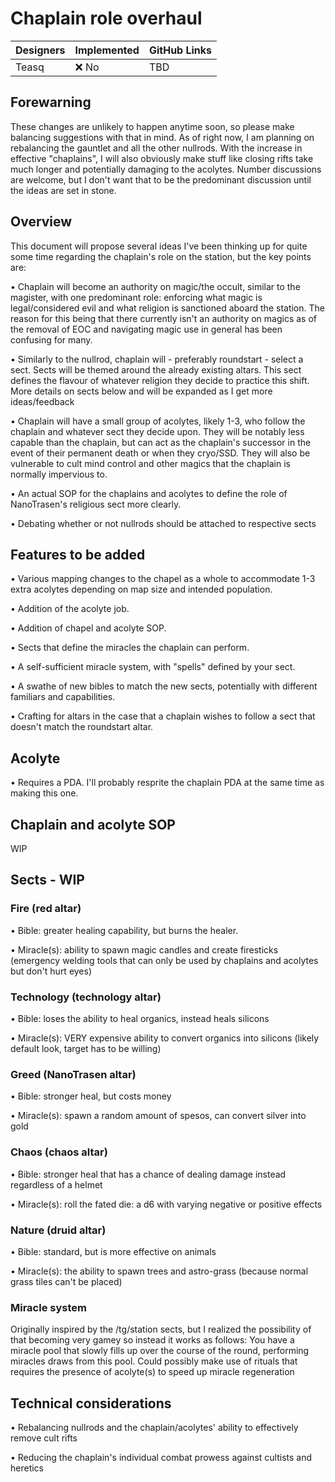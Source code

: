# Chaplain role overhaul

| Designers | Implemented | GitHub Links |
|---|---|---|
| Teasq | :x: No | TBD |

## Forewarning
These changes are unlikely to happen anytime soon, so please make balancing suggestions with that in mind. As of right now, I am planning on rebalancing the gauntlet and all the other nullrods. With the increase in effective "chaplains", I will also obviously make stuff like closing rifts take much longer and potentially damaging to the acolytes. Number discussions are welcome, but I don't want that to be the predominant discussion until the ideas are set in stone.

## Overview
This document will propose several ideas I've been thinking up for quite some time regarding the chaplain's role on the station, but the key points are:

• Chaplain will become an authority on magic/the occult, similar to the magister, with one predominant role: enforcing what magic is legal/considered evil and what religion is sanctioned aboard the station.
The reason for this being that there currently isn't an authority on magics as of the removal of EOC and navigating magic use in general has been confusing for many.

• Similarly to the nullrod, chaplain will - preferably roundstart - select a sect. Sects will be themed around the already existing altars. This sect defines the flavour of whatever religion they decide to practice this shift. 
More details on sects below and will be expanded as I get more ideas/feedback

• Chaplain will have a small group of acolytes, likely 1-3, who follow the chaplain and whatever sect they decide upon. They will be notably less capable than the chaplain, 
but can act as the chaplain's successor in the event of their permanent death or when they cryo/SSD. They will also be vulnerable to cult mind control and other magics that the chaplain is normally impervious to.

• An actual SOP for the chaplains and acolytes to define the role of NanoTrasen's religious sect more clearly.

• Debating whether or not nullrods should be attached to respective sects


## Features to be added
• Various mapping changes to the chapel as a whole to accommodate 1-3 extra acolytes depending on map size and intended population.

• Addition of the acolyte job.

• Addition of chapel and acolyte SOP.

• Sects that define the miracles the chaplain can perform.

• A self-sufficient miracle system, with "spells" defined by your sect.

• A swathe of new bibles to match the new sects, potentially with different familiars and capabilities.

• Crafting for altars in the case that a chaplain wishes to follow a sect that doesn't match the roundstart altar.


## Acolyte
• Requires a PDA. I'll probably resprite the chaplain PDA at the same time as making this one.

## Chaplain and acolyte SOP
WIP

## Sects - WIP
### Fire (red altar)

• Bible: greater healing capability, but burns the healer.

• Miracle(s): ability to spawn magic candles and create firesticks (emergency welding tools that can only be used by chaplains and acolytes but don't hurt eyes)

### Technology (technology altar)

• Bible: loses the ability to heal organics, instead heals silicons

• Miracle(s): VERY expensive ability to convert organics into silicons (likely default look, target has to be willing)

### Greed (NanoTrasen altar)

• Bible: stronger heal, but costs money

• Miracle(s): spawn a random amount of spesos, can convert silver into gold

### Chaos (chaos altar)

• Bible: stronger heal that has a chance of dealing damage instead regardless of a helmet

• Miracle(s): roll the fated die: a d6 with varying negative or positive effects

### Nature (druid altar)

• Bible: standard, but is more effective on animals

• Miracle(s): the ability to spawn trees and astro-grass (because normal grass tiles can't be placed)

### Miracle system
Originally inspired by the /tg/station sects, but I realized the possibility of that becoming very gamey so instead it works as follows:
You have a miracle pool that slowly fills up over the course of the round, performing miracles draws from this pool. Could possibly make use of rituals that requires the presence of acolyte(s) to speed up miracle regeneration

## Technical considerations
• Rebalancing nullrods and the chaplain/acolytes' ability to effectively remove cult rifts

• Reducing the chaplain's individual combat prowess against cultists and heretics

